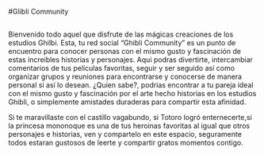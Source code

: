 #Glibli Community

##
Bienvenido todo aquel que disfrute de las mágicas creaciones de los estudios Ghilbi. Esta, tu red social “Ghibli Community” es un punto de encuentro para conocer personas con el mismo gusto y fascinación de estas increibles historias y personajes. Aqui podras divertirte, intercambiar comentarios de tus películas favoritas, seguir y ser seguido así como organizar grupos y reuniones para encontrarse y conocerse de manera personal si así lo desean. ¿Quien sabe?, podrias encontrar a tu pareja ideal con el mismo gusto y fascinación por el arte hecho historias en los estudios Ghibli, o simplemente amistades duraderas para compartir esta afinidad.

Si te maravillaste con el castillo vagabundo, si Totoro logró enternecerte,si la princesa mononoque es una de tus heroinas favoritas al igual que otros personajes e historias, ven y compartelo en este espacio, seguramente todos estaran gustosos de leerte y compartir gratos momentos contigo.

